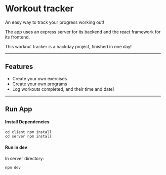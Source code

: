 # Workout tracker
An easy way to track your progress working out!

The app uses an express server for its backend and the react framework for its frontend.

This workout tracker is a hackday project, finished in one day!

---
## Features
* Create your own exercises
* Create your own programs
* Log workouts completed, and their time and date!

---
## Run App

#### Install Dependencies

```
cd client npm install
cd server npm install
```

#### Run in dev
In server directory:
```
npm dev
```
